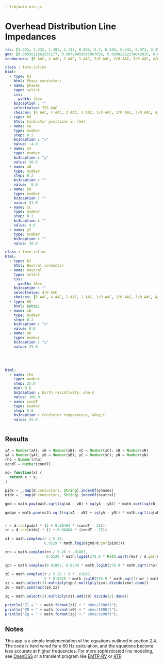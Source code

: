 ```yaml script=scriptloader
- lib/math.min.js
```

# Overhead Distribution Line Impedances

```yaml name=d
rac: [3.551, 2.232, 1.402, 1.114, 0.882, 0.7, 0.556, 0.441, 0.373, 0.35, 0.311, 0.278, 0.267, 0.235, 0.208, 0.197, 0.188, 0.169, 0.135, 0.133, 0.127, 0.12, 0.109, 0.106, 0.101, 0.0963]
gmr: [0.0055611962035177, 0.00700459393067038, 0.00882262274842038, 0.00990159326021141, 0.0111125174323268, 0.0124715326552536, 0.0139967498560307, 0.0157084948536593, 0.0171990576740366, 0.0177754680514267, 0.0197856043349646, 0.0209605660328388, 0.0214852445181602, 0.0227611387971986, 0.0243123406199979, 0.0249209197027924, 0.0255447325512619, 0.0270616982108416, 0.0308759703782212, 0.0311314761296609, 0.0319107497292355, 0.0327095298674806, 0.0343675751093677, 0.0349387277474913, 0.0361096666226405, 0.0367097709735484]
conductors: [6 AAC, 4 AAC, 2 AAC, 1 AAC, 1/0 AAC, 2/0 AAC, 3/0 AAC, 4/0 AAC, 250 AAC, 266.8 AAC, 300 AAC, 336.4 AAC, 350 AAC, 397.5 AAC, 450 AAC, 477 AAC, 500 AAC, 556.5 AAC, 700 AAC, 715.5 AAC, 750 AAC, 795 AAC, 874.5 AAC, 900 AAC, 954 AAC, 1000 AAC]
```

<div class="row">
<div class="col-md-6">

```yaml jquery=dform
class : form-inline
html: 
  - type: h2
    html: Phase conductors
  - name: phases 
    type: select
    css:
      width: 10em
    bs3caption : ""
    selectvalue: 350 AAC
    choices: [6 AAC, 4 AAC, 2 AAC, 1 AAC, 1/0 AAC, 2/0 AAC, 3/0 AAC, 4/0 AAC, 250 AAC, 266.8 AAC, 300 AAC, 336.4 AAC, 350 AAC, 397.5 AAC, 450 AAC, 477 AAC, 500 AAC, 556.5 AAC, 700 AAC, 715.5 AAC, 750 AAC, 795 AAC, 874.5 AAC, 900 AAC, 954 AAC, 1000 AAC]
  - type: h6
    html: Conductor positions in feet
  - name: xA
    type: number
    step: 0.2
    bs3caption : "x"
    value: -4.0
  - name: yA
    type: number
    bs3caption : "y"
    value: 30.0
  - name: xB
    type: number
    step: 0.2
    bs3caption : ""
    value:  0.0
  - name: yB
    type: number
    bs3caption : ""
    value: 31.0
  - name: xC
    type: number
    step: 0.2
    bs3caption : ""
    value: 4.0
  - name: yC
    type: number
    bs3caption : ""
    value: 30.0
```
</div>

<div class="col-md-6">

```yaml jquery=dform
class : form-inline
html: 
  - type: h2
    html: Neutral conductor
  - name: neutral
    type: select
    css:
      width: 10em
    bs3caption : ""
    selectvalue: 4/0 AAC
    choices: [6 AAC, 4 AAC, 2 AAC, 1 AAC, 1/0 AAC, 2/0 AAC, 3/0 AAC, 4/0 AAC, 250 AAC, 266.8 AAC, 300 AAC, 336.4 AAC, 350 AAC, 397.5 AAC, 450 AAC, 477 AAC, 500 AAC, 556.5 AAC, 700 AAC, 715.5 AAC, 750 AAC, 795 AAC, 874.5 AAC, 900 AAC, 954 AAC, 1000 AAC]
  - type: h6
    html: &nbsp;
  - name: xN
    type: number
    step: 0.2
    bs3caption : "x"
    value: 0.0
  - name: yN
    type: number
    bs3caption : "y"
    value: 25.0
```

<br/>
<br/>

<div class="col-md-1">
</div>

<div class="col-md-7">

```yaml jquery=dform
html: 
  - name: rho
    type: number
    step: 25.0
    min: 0.0
    bs3caption : Earth resistivity, ohm-m
    value: 100.0
  - name: condT
    type: number
    step: 5.0
    bs3caption : Conductor temperature, &deg;C
    value: 25.0
 
```
</div>
</div>
</div>



## Results

```js
xA = Number(xA); xB = Number(xB); xC = Number(xC); xN = Number(xN)
yA = Number(yA); yB = Number(yB); yC = Number(yC); yN = Number(yN)
rho = Number(rho)
condT = Number(condT)

sq= function(x) {
  return x * x;
}

pidx = _.map(d.conductors, String).indexOf(phases)
nidx = _.map(d.conductors, String).indexOf(neutral)

gmd = math.pow(math.sqrt(sq(xA - xB) + sq(yA - yB)) * math.sqrt(sq(xB - xC) + sq(yB - yC)) * math.sqrt(sq(xC - xA) + sq(yC - yA)), 0.33333333)

gmdpn = math.pow(math.sqrt(sq(xA - xN) + sq(yA - yN)) * math.sqrt(sq(xB - xN) + sq(yB - yN)) * math.sqrt(sq(xC - xN) + sq(yC - yN)), 0.33333333)


r = d.rac[pidx] * (1 + 0.00404 * (condT - 25))
rn = d.rac[nidx] * (1 + 0.00404 * (condT - 25))

z1 = math.complex(r / 5.28,
                  0.0529 * math.log10(gmd/d.gmr[pidx]))

znn = math.complex(rn / 5.28 + .01807,
                   0.0529 * math.log10(278.9 * Math.sqrt(rho) / d.gmr[nidx]))

zpn = math.complex(0.01807, 0.0529 * math.log10(278.9 * math.sqrt(rho) / gmdpn))

z0 = math.complex(r / 5.28 + 3 * .01807, 
                  3 * 0.0529 * math.log10(278.9 * math.sqrt(rho) / math.pow(d.gmr[pidx] * gmd * gmd, 1./3)))
zz = math.select(3).multiply(zpn).multiply(zpn).divide(znn).done()
z0 = math.subtract(z0,zz)

zg = math.select(2).multiply(z1).add(z0).divide(3).done()

println("Z1 = " + math.format(z1) + " ohms/1000ft");
println("Z0 = " + math.format(z0) + " ohms/1000ft");
println("Zg = " + math.format(zg) + " ohms/1000ft");


```


## Notes

This app is a simple implementation of the equations outlined in
section 2.4. The code is hard wired for a 60 Hz calculation, and the
equations become less accurate at higher frequencies. For more
sophisticated line modeling, see
[OpenDSS](http://www.smartgrid.epri.com/SimulationTool.aspx) or a
transient program like [EMTP-RV](http://emtp.com) or
[ATP](http://emtp.org).

